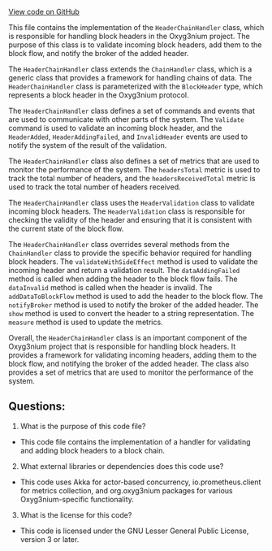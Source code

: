 [View code on GitHub](https://github.com/alephium/alephium/flow/src/main/scala/org/alephium/flow/handler/HeaderChainHandler.scala)

This file contains the implementation of the `HeaderChainHandler` class, which is responsible for handling block headers in the Oxyg3nium project. The purpose of this class is to validate incoming block headers, add them to the block flow, and notify the broker of the added header. 

The `HeaderChainHandler` class extends the `ChainHandler` class, which is a generic class that provides a framework for handling chains of data. The `HeaderChainHandler` class is parameterized with the `BlockHeader` type, which represents a block header in the Oxyg3nium protocol. 

The `HeaderChainHandler` class defines a set of commands and events that are used to communicate with other parts of the system. The `Validate` command is used to validate an incoming block header, and the `HeaderAdded`, `HeaderAddingFailed`, and `InvalidHeader` events are used to notify the system of the result of the validation. 

The `HeaderChainHandler` class also defines a set of metrics that are used to monitor the performance of the system. The `headersTotal` metric is used to track the total number of headers, and the `headersReceivedTotal` metric is used to track the total number of headers received. 

The `HeaderChainHandler` class uses the `HeaderValidation` class to validate incoming block headers. The `HeaderValidation` class is responsible for checking the validity of the header and ensuring that it is consistent with the current state of the block flow. 

The `HeaderChainHandler` class overrides several methods from the `ChainHandler` class to provide the specific behavior required for handling block headers. The `validateWithSideEffect` method is used to validate the incoming header and return a validation result. The `dataAddingFailed` method is called when adding the header to the block flow fails. The `dataInvalid` method is called when the header is invalid. The `addDataToBlockFlow` method is used to add the header to the block flow. The `notifyBroker` method is used to notify the broker of the added header. The `show` method is used to convert the header to a string representation. The `measure` method is used to update the metrics. 

Overall, the `HeaderChainHandler` class is an important component of the Oxyg3nium project that is responsible for handling block headers. It provides a framework for validating incoming headers, adding them to the block flow, and notifying the broker of the added header. The class also provides a set of metrics that are used to monitor the performance of the system.
## Questions: 
 1. What is the purpose of this code file?
- This code file contains the implementation of a handler for validating and adding block headers to a block chain.

2. What external libraries or dependencies does this code use?
- This code uses Akka for actor-based concurrency, io.prometheus.client for metrics collection, and org.oxyg3nium packages for various Oxyg3nium-specific functionality.

3. What is the license for this code?
- This code is licensed under the GNU Lesser General Public License, version 3 or later.